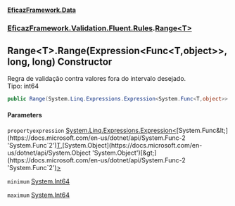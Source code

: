 #### [EficazFramework.Data](EficazFrameworkData.md 'EficazFramework Data')
### [EficazFramework.Validation.Fluent.Rules](EficazFrameworkData.md#EficazFramework_Validation_Fluent_Rules 'EficazFramework.Validation.Fluent.Rules').[Range&lt;T&gt;](Range_T_.md 'EficazFramework.Validation.Fluent.Rules.Range&lt;T&gt;')
## Range&lt;T&gt;.Range(Expression&lt;Func&lt;T,object&gt;&gt;, long, long) Constructor
Regra de validação contra valores fora do intervalo desejado.  
Tipo: int64  
```csharp
public Range(System.Linq.Expressions.Expression<System.Func<T,object>> propertyexpression, long minimum, long maximum);
```
#### Parameters
<a name='EficazFramework_Validation_Fluent_Rules_Range_T__Range(System_Linq_Expressions_Expression_System_Func_T_object___long_long)_propertyexpression'></a>
`propertyexpression` [System.Linq.Expressions.Expression&lt;](https://docs.microsoft.com/en-us/dotnet/api/System.Linq.Expressions.Expression-1 'System.Linq.Expressions.Expression`1')[System.Func&lt;](https://docs.microsoft.com/en-us/dotnet/api/System.Func-2 'System.Func`2')[T](Range_T_.md#EficazFramework_Validation_Fluent_Rules_Range_T__T 'EficazFramework.Validation.Fluent.Rules.Range&lt;T&gt;.T')[,](https://docs.microsoft.com/en-us/dotnet/api/System.Func-2 'System.Func`2')[System.Object](https://docs.microsoft.com/en-us/dotnet/api/System.Object 'System.Object')[&gt;](https://docs.microsoft.com/en-us/dotnet/api/System.Func-2 'System.Func`2')[&gt;](https://docs.microsoft.com/en-us/dotnet/api/System.Linq.Expressions.Expression-1 'System.Linq.Expressions.Expression`1')  
  
<a name='EficazFramework_Validation_Fluent_Rules_Range_T__Range(System_Linq_Expressions_Expression_System_Func_T_object___long_long)_minimum'></a>
`minimum` [System.Int64](https://docs.microsoft.com/en-us/dotnet/api/System.Int64 'System.Int64')  
  
<a name='EficazFramework_Validation_Fluent_Rules_Range_T__Range(System_Linq_Expressions_Expression_System_Func_T_object___long_long)_maximum'></a>
`maximum` [System.Int64](https://docs.microsoft.com/en-us/dotnet/api/System.Int64 'System.Int64')  
  
